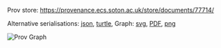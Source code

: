 
Prov store: https://provenance.ecs.soton.ac.uk/store/documents/77714/

Alternative serialisations: [json](https://provenance.ecs.soton.ac.uk/store/documents/77714.json), [turtle](https://provenance.ecs.soton.ac.uk/store/documents/77714.ttl),
Graph: [svg](https://provenance.ecs.soton.ac.uk/store/documents/77714.svg), [PDF](https://provenance.ecs.soton.ac.uk/store/documents/77714.pdf), [png](https://provenance.ecs.soton.ac.uk/store/documents/77714.png)

![Prov Graph](https://provenance.ecs.soton.ac.uk/store/documents/77714.png)

        